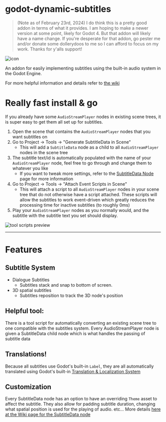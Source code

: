 # godot-dynamic-subtitles

> (Note as of February 23rd, 2024)
> I do think this is a pretty good addon in terms of what it provides. I am hoping to make a newer version at some point, likely for Godot 4. But that addon will likely have a name change. If you're desperate for that addon, go pester me and/or donate some dollerydoos to me so I can afford to focus on my work. Thanks for y'alls support!

![icon](https://user-images.githubusercontent.com/8940604/162344129-e88f66ea-928b-4650-86da-f58e8ad2985f.png)

An addon for easily implementing subtitles using the built-in audio system in the Godot Engine.

For more helpful information and details refer to [the wiki](https://github.com/QueenOfSquiggles/godot-dynamic-subtitles/wiki)


# Really fast install & go

If you already have some `AudioStreamPlayer` nodes in existing scene trees, it is super easy to get them all set up for subtitles.

1. Open the scene that contains the `AudioStreamPlayer` nodes that you want subtitles on
2. Go to Project -> Tools -> "Generate SubtitleData in Scene"
    * This will add a `SubtitleData` node as a child to all `AudioStreamPlayer` nodes in the scene tree
3. The subtitle text/id is automatically populated with the name of your `AudioStreamPlayer` node, feel free to go through and change them to whatever you like
    * If you want to tweak more settings, refer to the [SubtitleData Node](https://github.com/QueenOfSquiggles/godot-dynamic-subtitles/wiki/SubtitleData-Node) page for more information
4. Go to Project -> Tools -> "Attach Event Scripts in Scene"
    * This will attach a script to all `AudioStreamPlayer` nodes in your scene tree that do not otherwise have a script attached. These scripts will allow the subtitles to work event-driven which greatly reduces the processing time for inactive subtitles (to roughly 0ms)
5. Play your `AudioStreamPlayer` nodes as you normally would, and the subtitle with the subtitle text you set should display.

![tool scripts preview](https://user-images.githubusercontent.com/8940604/162343226-780322a6-8c79-4f97-bf31-ec1b2144b9b0.png)

***

# Features
## Subtitle System
* Dialogue Subtitles
  * Subtitles stack and snap to bottom of screen. 
* 3D spatial subtitles
  * Subtitles reposition to track the 3D node's position

## Helpful tool:
There is a tool script for automatically converting an existing scene tree to one compatible with the subtitles system. Every AudioStreamPlayer node is given a SubtitleData child node which is what handles the passing of subtitle data


## Translations!
Because all subtitles use Godot's built-in `Label`, they are all automatically translated using Godot's built-in [Translation & Localization System](https://docs.godotengine.org/en/stable/tutorials/i18n/internationalizing_games.html)

## Customization
Every SubtitleData node has an option to have an overriding `Theme` asset to affect the subtitle. They also allow for padding subtitle duration, changing what spatial position is used for the playing of audio. etc...
More details [here at the Wiki page for the SubtitleData node](https://github.com/QueenOfSquiggles/godot-dynamic-subtitles/wiki/SubtitleData-Node)
